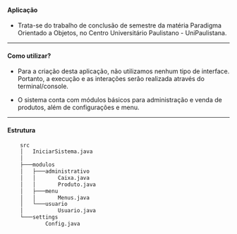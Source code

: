 #### Aplicação

- Trata-se do trabalho de conclusão de semestre da matéria Paradigma Orientado a Objetos, no Centro Universitário Paulistano - UniPaulistana.

------------


#### Como utilizar?

- Para a criação desta aplicação, não utilizamos nenhum tipo de interface. Portanto, a execução e as interações serão realizada através do terminal/console.

- O sistema conta com módulos básicos para administração e venda de produtos, além de configurações e menu.

------------


#### Estrutura
```bash
	src
    │   IniciarSistema.java
    │
    ├───modulos
    │   ├───administrativo
    │   │       Caixa.java
    │   │       Produto.java
    │   ├───menu
    │   │       Menus.java
    │   └───usuario
    │           Usuario.java
    └───settings
            Config.java
```
